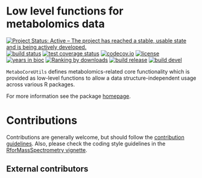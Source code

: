 # Low level functions for metabolomics data

[![Project Status: Active – The project has reached a stable, usable state and is being actively developed.](https://www.repostatus.org/badges/latest/active.svg)](https://www.repostatus.org/#active)
[![build status](https://github.com/rformassspectrometry/MetaboCoreUtils/workflows/R-CMD-check/badge.svg)](https://github.com/rformassspectrometry/MetaboCoreUtils/actions?query=workflow%3AR-CMD-check)
[![test coverage status](https://github.com/RforMassSpectrometry/MetaboCoreUtils/workflows/test-coverage/badge.svg)](https://github.com/rformassspectrometry/MetaboCoreUtils/actions?query=workflow%3Atest-coverage)
[![codecov.io](http://codecov.io/github/rformassspectrometry/MetaboCoreUtils/coverage.svg?branch=devel)](http://codecov.io/github/rformassspectrometry/MetaboCoreUtils?branch=devel)
[![license](https://img.shields.io/badge/license-Artistic--2.0-brightgreen.svg)](https://opensource.org/licenses/Artistic-2.0)
[![years in bioc](http://bioconductor.org/shields/years-in-bioc/MetaboCoreUtils.svg)](https://bioconductor.org/packages/release/bioc/html/MetaboCoreUtils.html)
[![Ranking by downloads](http://bioconductor.org/shields/downloads/release/MetaboCoreUtils.svg)](https://bioconductor.org/packages/stats/bioc/MetaboCoreUtils/)
[![build release](http://bioconductor.org/shields/build/release/bioc/MetaboCoreUtils.svg)](https://bioconductor.org/checkResults/release/bioc-LATEST/MetaboCoreUtils/)
[![build devel](http://bioconductor.org/shields/build/devel/bioc/MetaboCoreUtils.svg)](https://bioconductor.org/checkResults/devel/bioc-LATEST/MetaboCoreUtils/)

`MetaboCoreUtils` defines metabolomics-related core functionality which is
provided as low-level functions to allow a data structure-independent usage
across various R packages.

For more information see the package
[homepage](https://rformassspectrometry.github.io/MetaboCoreUtils).


# Contributions

Contributions are generally welcome, but should follow the [contribution
guidelines](https://rformassspectrometry.github.io/RforMassSpectrometry/articles/RforMassSpectrometry.html#contributions).
Also, please check the coding style guidelines in the [RforMassSpectrometry
vignette](https://rformassspectrometry.github.io/RforMassSpectrometry/articles/RforMassSpectrometry.html).


## External contributors
